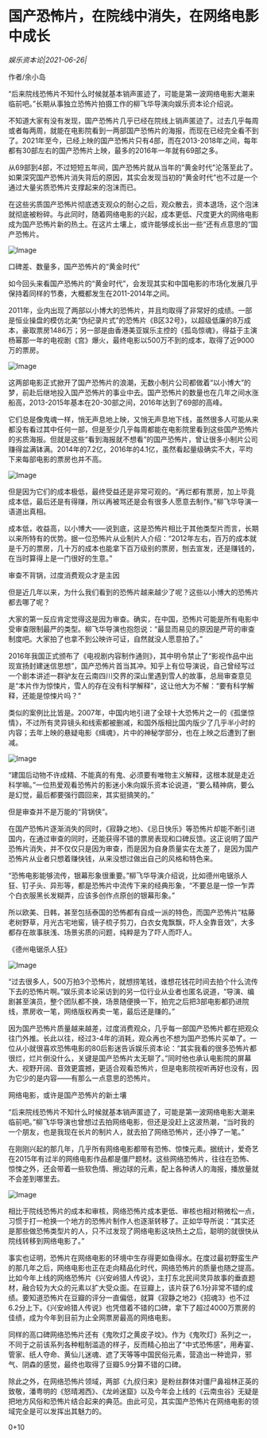 # 国产恐怖片，在院线中消失，在网络电影中成长

*娱乐资本论|2021-06-26|*

作者/余小岛

“后来院线恐怖片不知什么时候就基本销声匿迹了，可能是第一波网络电影大潮来临前吧。”长期从事独立恐怖片拍摄工作的柳飞华导演向娱乐资本论介绍说。

不知道大家有没有发现，国产恐怖片几乎已经在院线上销声匿迹了。过去几乎每周或者每两周，就能在电影院看到一两部国产恐怖片的海报，而现在已经完全看不到了。2021年至今，已经上映的国产恐怖片只有4部，而在2013-2018年之间，每年都有30部左右的国产恐怖片上映，最多的2016年一年就有69部之多。

从69部到4部，不过短短五年间，国产恐怖片就从当年的“黄金时代”沦落至此了。如果深究国产恐怖片消失背后的原因，其实会发现当初的“黄金时代”也不过是一个通过大量劣质恐怖片支撑起来的泡沫而已。

在这些劣质国产恐怖片彻底透支观众的耐心之后，观众散去，资本退场，这个泡沫就彻底被粉碎。与此同时，随着网络电影的兴起，成本更低、尺度更大的网络电影成为国产恐怖片新的热土。在这片土壤上，或许能够成长出一些“还有点意思的“国产恐怖片。

![Image](https://mmbiz.qpic.cn/mmbiz_png/jNZszpkibXx8r0eeusveAtyj98pKeBEz7tMuAmiadsyvAk4l30TZvmgP03RGX0iaosuL5yVawsdblYqeWUcOTHYoQ/640?wx_fmt=png&tp=webp&wxfrom=5&wx_lazy=1&wx_co=1)

口碑差、数量多，国产恐怖片的“黄金时代”

如今回头来看国产恐怖片的“黄金时代”，会发现其实和中国电影的市场化发展几乎保持着同样的节奏，大概都发生在2011-2014年之间。

2011年，业内出现了两部以小博大的恐怖片，并且均取得了非常好的成绩。一部是恒业操盘的模仿北美“伪纪录片式”的恐怖片《B区32号》，以超级低廉的8万成本，豪取票房1486万；另一部是由香港美亚娱乐主控的《孤岛惊魂》，得益于主演杨幂那一年的电视剧《宫》爆火，最终电影以500万不到的成本，取得了近9000万的票房。

![Image](https://mmbiz.qpic.cn/mmbiz_png/Thf7MtZSy5INDz0LmPy0naibLSspzc0Ryu1KYuFdIYCl5MOwvg1g9wqIqXx4cjvDHI2Z40bquaclgrbtXeFicC3g/640?wx_fmt=png&tp=webp&wxfrom=5&wx_lazy=1&wx_co=1)

这两部电影正式掀开了国产恐怖片的浪潮，无数小制片公司都做着“以小博大”的梦，前赴后继地投入国产恐怖片的事业中去。国产恐怖片的数量也在几年之间水涨船高，2013-2015年基本在20-30部之间，2016年达到了69部的高峰。

它们总是像鬼魂一样，悄无声息地上映，又悄无声息地下线，虽然很多人可能从来都没有看过其中任何一部，但是至少几乎每周都能在电影院里看到这些国产恐怖片的劣质海报。但就是这些“看到海报就不想看”的国产恐怖片，曾让很多小制片公司赚得盆满钵满。2014年的7.2亿，2016年的4.1亿，虽然看起量级确实不大，平均下来每部电影的票房也并不高。

![Image](https://mmbiz.qpic.cn/mmbiz_png/Thf7MtZSy5INDz0LmPy0naibLSspzc0Ryib4q2RYYGf1QibYIpib2DcsiarSbTTzyMX4ic6YsWnpFQIniaicspcxqUXteA/640?wx_fmt=png&tp=webp&wxfrom=5&wx_lazy=1&wx_co=1)

但是因为它们的成本极低，最终受益还是非常可观的。“再烂都有票房，加上毕竟成本低，最后还是有得赚，所以再被骂还是会有很多人愿意去制作。”柳飞华导演一语道出真相。

成本低，收益高，以小博大——说到底，这是恐怖片相比于其他类型片而言，长期以来所特有的优势。据一位恐怖片从业制片人介绍：“2012年左右，百万的成本就是千万的票房，几十万的成本也能拿下百万级别的票房，刨去宣发，还是赚钱的，在当时算得上是一门很好的生意。”

审查不背锅，过度消费观众才是主因

但是近几年以来，为什么我们看到的恐怖片越来越少了呢？这些以小博大的恐怖片都去哪了呢？

大家的第一反应肯定觉得这是因为审查。确实，在中国，恐怖片可能是所有电影中受审查限制最严的类型。柳飞华导演也抱怨说：“最显而易见的原因是严苛的审查制度吧。大家拍了也拿不到公映许可证，自然就没人愿意拍了。”

2016年我国正式颁布了《电视剧内容制作通则》，其中明令禁止了“影视作品中出现宣扬封建迷信思想”，国产恐怖片首当其冲。知乎上有位导演说，自己曾经写过一个剧本讲述一群驴友在云南四川交界的深山里遇到雪人的故事，总局审查意见是“本片作为惊悚片，雪人的存在没有科学解释”，这让他大为不解：“要有科学解释，还能是惊悚片吗？”

类似的案例比比皆是。2007年，中国内地引进了全球十大恐怖片之一的《孤堡惊情》，不过所有灵异镜头和线索都被删减，和国外版相比国内版少了几乎半小时的内容；去年上映的悬疑电影《缉魂》，片中的神秘学部分，也在上映之后遭到了删减。

![Image](https://mmbiz.qpic.cn/mmbiz_jpg/Thf7MtZSy5INDz0LmPy0naibLSspzc0RyicODnzRCBdeBlRl9kiaOJ25yvCHpK5MicOyYA5y0Xsf1WyhASFF2ibqa3g/640?wx_fmt=jpeg&tp=webp&wxfrom=5&wx_lazy=1&wx_co=1)

“建国后动物不许成精、不能真的有鬼、必须要有唯物主义解释，这根本就是走近科学嘛。”一位热爱观看恐怖片的影迷小朱向娱乐资本论说道，“要么精神病，要么是幻觉，最后都要强行圆回来，其实挺搞笑的。”

但是审查并不是万能的“背锅侠”。

在国产恐怖片逐渐消失的同时，《寂静之地》、《忌日快乐》等恐怖片却能不断引进国内，在通过审查的同时，还能获得不错的票房表现和口碑反馈。这正说明了国产恐怖片消失，并不仅仅只是因为审查，而是因为自身质量实在太差了，是因为国产恐怖片从业者只想着赚快钱，从来没想过做出自己的风格和特色来。

“恐怖电影能够流传，银幕形象很重要。”柳飞华导演介绍说，比如德州电锯杀人狂、钉子头、异形等，都是恐怖片中流传下来的经典形象，“不要总是一惊一乍弄个白衣服黑长发糊弄，应该多创作点原创的银幕形象。”

所以欧美、日韩，甚至包括泰国的恐怖都有自成一派的特色，而国产恐怖片“枯藤老树野草，月光古宅地窖，镜子梳子剪刀，白衣女鬼飘飘，吓人全靠音效”，大多都存在故事肤浅、场景劣质的问题，纯粹是为了吓人而吓人。

《德州电锯杀人狂》

![Image](https://mmbiz.qpic.cn/mmbiz_jpg/Thf7MtZSy5INDz0LmPy0naibLSspzc0RyfabL7ibFx6RQbwuicuSnYTMbNyBcXUOVVfESbXh804Uaw3ayT7B5QrSQ/640?wx_fmt=jpeg&tp=webp&wxfrom=5&wx_lazy=1&wx_co=1)

“过去很多人，500万拍3个恐怖片，就想捞笔钱，谁想花钱花时间去拍个什么流传下去的恐怖片啊。”娱乐资本论采访到的另一位行业从业者也匿名说道，“导演、编剧甚至演员，整个团队都不换，场景随便换一下，拍完之后把3部电影都扔进院线，票房收一笔，网络版权再卖一笔，最后还是赚的。”

因为国产恐怖片质量越来越差，过度消费观众，几乎每一部国产恐怖片都在把观众往门外推。长此以往，经过3-4年的消耗，观众再也不想为国产恐怖片买单了。一位从小就很喜欢恐怖电影的80后影迷告诉娱乐资本论：“其实我看的很多恐怖片都很烂，烂片倒没什么，关键是国产恐怖片太无聊了。”同时他也承认电影院的屏幕大、视野开阔、音效更震撼，更适合观看恐怖片，但是电影院视听再好也没有，因为它少的是内容——有那么一点意思的恐怖片。

网络电影，或许是国产恐怖片的新土壤

“后来院线恐怖片不知什么时候就基本销声匿迹了，可能是第一波网络电影大潮来临前吧。”柳飞华导演也曾想过去拍网络电影，但还是没赶上这波热潮，“当时我的一个朋友，也是我现在长片的制片人，就去拍了网络恐怖片，还小挣了一笔。”

在刚刚兴起的那几年，几乎所有网络电影都带有恐怖、惊悚元素。据统计，爱奇艺在2015年有过半的网络电影作品都是僵尸题材。这些网络恐怖片，往往在恐怖、惊悚之外，还会带着一些软色情、擦边球的元素，配上各种诱人的海报，播放量就不会差到哪里去。

![Image](https://mmbiz.qpic.cn/mmbiz_jpg/Thf7MtZSy5INDz0LmPy0naibLSspzc0Ryx98S6T5bkLz0LpLxnDCIM2e3z7aib0IfvdlonkyNJHic32g8uv9u5mwQ/640?wx_fmt=jpeg&tp=webp&wxfrom=5&wx_lazy=1&wx_co=1)

相比于院线恐怖片的成本和审核，网络恐怖片成本更低、审核也相对稍微松一点，习惯于打一枪换一个地方的恐怖片制作人也逐渐转移了。正如华导所说：“其实还是那些做恐怖类型片的人，只不过发现了网络电影这块热土之后，聪明的就很快从院线转移到网络电影了。”

事实也证明，恐怖片在网络电影的环境中生存得更如鱼得水。在度过最初野蛮生产的那几年之后，网络电影也正在走向精品化时代，网络恐怖片的质量也随之提高。比如今年上线的网络恐怖片《兴安岭猎人传说》，主打东北民间灵异故事的垂直题材，融合较为大众的元素以扩大受众面。在豆瓣上，该片获了6.1分非常不错的成绩。要知道恐怖片在豆瓣的评分一直偏低，就算《寂静之地2》《招魂3》也不过6.2分上下。《兴安岭猎人传说》也凭借着不错的口碑，拿下了超过4000万票房的佳绩，成为今年到目前为止全网票房最高的网络电影。

同样的高口碑网络恐怖片还有《鬼吹灯之黄皮子坟》。作为《鬼吹灯》系列之一，不同于之前该系列各种粗制滥造的样子，反而精心拍出了“中式恐怖感”，用寿宴、管家、纸人夺命、黄仙儿迷魂、遮了天等等中国民俗元素，营造出一种诡异，邪气、阴森的感觉，最终也取得了豆瓣5.9分算不错的口碑。

除此之外，在网络恐怖片领域，两部《九叔归来》是粉丝群体对僵尸鼻祖林正英的致敬，潘粤明的《怒晴湘西》、《龙岭迷窟》以及今年会上线的《云南虫谷》无疑是把地方风俗和恐怖片结合起来的典范。由此可见，其实国产恐怖片在网络电影的领域完全是可以发挥出其魅力的。

0+10

